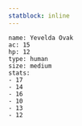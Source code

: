 ```yaml
---
statblock: inline
---
```

```statblock
name: Yevelda Ovak
ac: 15
hp: 12
type: human
size: medium
stats:
- 17
- 14
- 16
- 10
- 13
- 12
```
